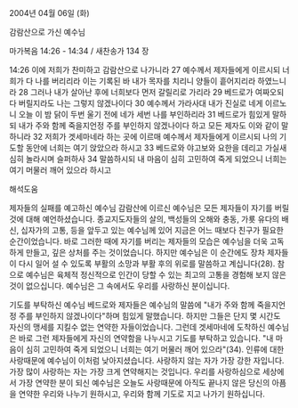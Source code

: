 2004년 04월 06일 (화)

감람산으로 가신 예수님



마가복음 14:26 - 14:34 / 새찬송가 134 장


14:26 이에 저희가 찬미하고 감람산으로 나가니라
27 예수께서 제자들에게 이르시되 너희가 다 나를 버리리라 이는 기록된 바 내가 목자를 치리니 양들이 흩어지리라 하였느니라
28 그러나 내가 살아난 후에 너희보다 먼저 갈릴리로 가리라
29 베드로가 여짜오되 다 버릴지라도 나는 그렇지 않겠나이다
30 예수께서 가라사대 내가 진실로 네게 이르노니 오늘 이 밤 닭이 두번 울기 전에 네가 세번 나를 부인하리라
31 베드로가 힘있게 말하되 내가 주와 함께 죽을지언정 주를 부인하지 않겠나이다 하고 모든 제자도 이와 같이 말하니라
32 저희가 겟세마네라 하는 곳에 이르매 예수께서 제자들에게 이르시되 나의 기도할 동안에 너희는 여기 앉았으라 하시고
33 베드로와 야고보와 요한을 데리고 가실새 심히 놀라시며 슬퍼하사
34 말씀하시되 내 마음이 심히 고민하여 죽게 되었으니 너희는 여기 머물러 깨어 있으라 하시고

해석도움





제자들의 실패를 예고하신 예수님
감람산에 이르신 예수님은 모든 제자들이 자기를 버릴 것에 대해 예언하셨습니다.  종교지도자들의 살의, 백성들의 오해와 충동, 가룟 유다의 배신, 십자가의 고통, 등을 앞두고 있는 예수님께 있어 지금은 어느 때보다 친구가 필요한 순간이었습니다.  바로 그러한 때에 자기를 버리는 제자들의 모습은 예수님을 더욱 고독하게 만들고, 깊은 상처를 주는 것이었습니다.  하지만 예수님은 이 순간에도 장차 제자들이 다시 일어 설 수 있도록 부활의 소망과 부활 후의 위로를 말씀하고 계십니다(28).  참으로 예수님은 육체적 정신적으로 인간이 당할 수 있는 최고의 고통을 경험해 보지 않은 것이 없으십니다.  예수님은 그 속에서도 우리를 사랑하신 분이십니다.

기도를 부탁하신 예수님
베드로와 제자들은 예수님의 말씀에 "내가 주와 함께 죽을지언정 주를 부인하지 않겠나이다"하며 힘있게 말했습니다.  하지만 그들은 단지 몇 시간도 자신의 맹세를 지킬수 없는 연약한 자들이었습니다.  그런데 겟세마네에 도착하신 예수님은 바로 그런 제자들에게 자신의 연약함을 나누시고 기도를 부탁하고 있습니다.  "내 마음이 심히 고민하여 죽게 되었으니 너희는 여기 머물러 깨어 있으라"(34).  인류에 대한 사랑때문에 예수님이 이처럼 낮아지셨습니다.  사랑하지 않는 자가 가장 강한 자입니다.  가장 많이 사랑하는 자는 가장 크게 연약해지는 것입니다.  우리를 사랑하심으로 세상에서 가장 연약한 분이 되신 예수님은 오늘도 사랑때문에 아직도 끝나지 않은 당신의 아픔을 연약한 우리와 나누기 원하시고, 우리와 함께 기도로 지고 나가기 원하십니다.